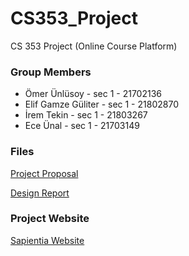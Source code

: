 # CS353_Project
CS 353 Project (Online Course Platform)

### Group Members
  - Ömer Ünlüsoy 	       - sec 1 - 21702136  
  - Elif Gamze Güliter   - sec 1 - 21802870  
  - İrem Tekin		       - sec 1 - 21803267  
  - Ece Ünal			       - sec 1 - 21703149  


### Files
[Project Proposal](https://github.com/Sapientia-Course-Platform/CS353_Project/blob/main/Reports/Project%20Proposal.pdf)

[Design Report](https://github.com/Sapientia-Course-Platform/CS353_Project/blob/main/Reports/Design%20Report.pdf)


### Project Website
[Sapientia Website](https://sapientia-course-platform.github.io/CS353_Project/)
